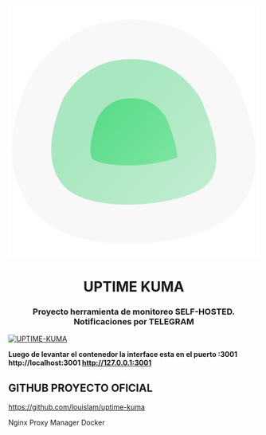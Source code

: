 [![UPTIME-KUMA](https://github.com/louislam/uptime-kuma/raw/master/public/icon.svg)](https://miguelblanco.ar)

<h1 align="center">UPTIME KUMA</h1>
<h3 align="center">Proyecto herramienta de monitoreo SELF-HOSTED. Notificaciones por TELEGRAM</h3>


[![UPTIME-KUMA](https://user-images.githubusercontent.com/1336778/212262296-e6205815-ad62-488c-83ec-a5b0d0689f7c.jpg)](https://miguelblanco.ar)

**Luego de levantar el contenedor la interface esta en el puerto :3001  http://localhost:3001 http://127.0.0.1:3001**


## GITHUB PROYECTO OFICIAL 
https://github.com/louislam/uptime-kuma


Nginx Proxy Manager Docker
